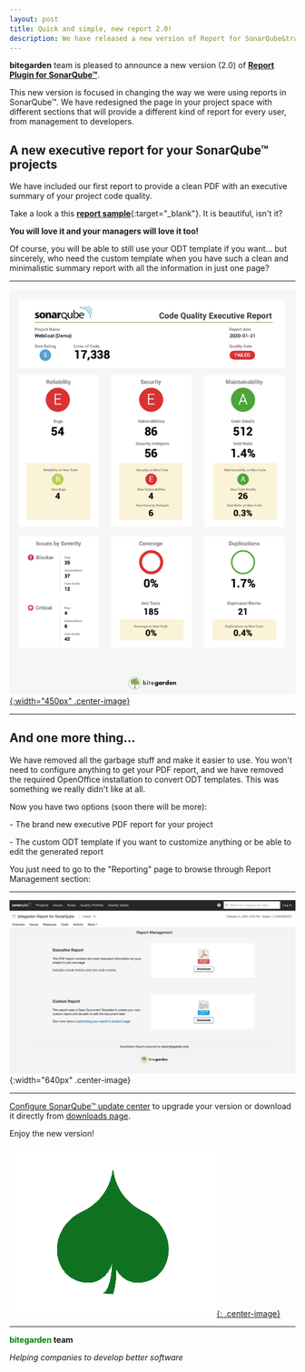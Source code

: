 ```yaml
---
layout: post
title: Quick and simple, new report 2.0!
description: We have released a new version of Report for SonarQube&trade; plugin. A fresh new version, completely changed and adapted to the needs users have shared with us, including a brand new PDF executive report. 
---
```


**bitegarden** team is pleased to announce a new version (2.0) of [**Report Plugin for SonarQube&trade;**](https://www.bitegarden.com/sonarqube-report).

This new version is focused in changing the way we were using reports in SonarQube&trade;. We have redesigned the page in your project space
with different sections that will provide a different kind of report for every user, from management to developers.

## A new executive report for your SonarQube&trade; projects 
We have included our first report to provide a clean PDF with an executive summary of your project code quality. 

Take a look a this [**report sample**](/img/sonarqube-report/sonarqube-sample-executive-report.pdf){:target="_blank"}. It is beautiful, isn't it?

**You will love it and your managers will love it too!**

Of course, you will be able to still use your ODT template if you want... but sincerely, who need the custom template when you have 
such a clean and minimalistic summary report with all the information in just one page?

---

[![sample-report](/img/sonarqube-report/sonarqube-webgoat-sample-report.png){:width="450px" .center-image}](/img/sonarqube-report/sonarqube-sample-executive-report.pdf)

---
## And one more thing...

We have removed all the garbage stuff and make it easier to use. You won't need to configure anything to 
get your PDF report, and we have removed the required OpenOffice installation to convert ODT templates. This was
something we really didn't like at all.

Now you have two options (soon there will be more):

\- The brand new executive PDF report for your project

\- The custom ODT template if you want to customize anything or be able to edit the generated report

You just need to go to the "Reporting" page to browse through Report Management section:

---

![report-logo](/img/sonarqube-report/bitegarden-report-management.png){:width="640px" .center-image}

---

[Configure SonarQube&trade; update center](/downloads/#update-center) to upgrade your version or download it directly from [downloads page](/downloads).

Enjoy the new version!

[![report-logo](/img/portfolio/sonarqube-report.png){: .center-image}](/sonarqube-report)

---
**<span style="color: green">bitegarden</span> team**

_Helping companies to develop better software_
